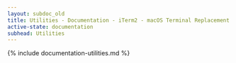 ```yaml
---
layout: subdoc_old
title: Utilities - Documentation - iTerm2 - macOS Terminal Replacement
active-state: documentation
subhead: Utilities
---
```

{% include documentation-utilities.md %}

